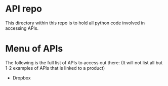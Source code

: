 # API repo

This directory within this repo is to hold all python code involved in accessing APIs.

# Menu of APIs

The following is the full list of APIs to access out there:
(It will not list all but 1-2 examples of APIs that is linked to a product)

- Dropbox
